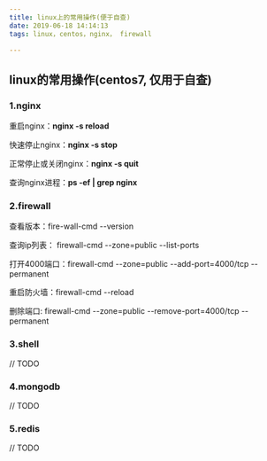 ```yaml
---
title: linux上的常用操作(便于自查)
date: 2019-06-18 14:14:13
tags: linux，centos，nginx， firewall

---
```


## linux的常用操作(centos7, 仅用于自查)

### 1.nginx

重启nginx：**nginx -s reload**

快速停止nginx：**nginx  -s stop**

正常停止或关闭nginx：**nginx -s quit**

查询nginx进程：**ps  -ef | grep nginx**

### 2.firewall

查看版本：fire-wall-cmd --version

查询ip列表： firewall-cmd --zone=public --list-ports

打开4000端口：firewall-cmd --zone=public --add-port=4000/tcp --permanent

重启防火墙：firewall-cmd --reload

删除端口:  firewall-cmd --zone=public --remove-port=4000/tcp --permanent

### 3.shell

// TODO

### 4.mongodb

// TODO

### 5.redis

// TODO